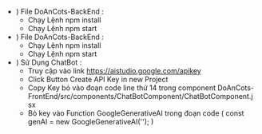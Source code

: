 * ) File DoAnCots-BackEnd : 
  - Chạy Lệnh npm install
  - Chạy Lệnh npm start
* ) File DoAnCots-BackEnd :
  - Chạy Lệnh npm install
  - Chạy Lệnh npm start
* ) Sử Dụng ChatBot :
  - Truy cập vào link https://aistudio.google.com/apikey
  - Click Button Create API Key in new Project
  - Copy Key bỏ vào đoạn code line thứ 14 trong component DoAnCots-FrontEnd/src/components/ChatBotComponent/ChatBotComponent.jsx
  - Bỏ key vào Function GoogleGenerativeAI trong đoạn code ( const genAI = new GoogleGenerativeAI(''); )  
